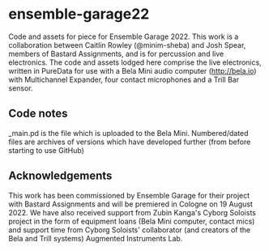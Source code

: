 # ensemble-garage22
Code and assets for piece for Ensemble Garage 2022.
This work is a collaboration between Caitlin Rowley (@minim-sheba) and Josh Spear, members of Bastard Assignments, and is for percussion and live electronics.
The code and assets lodged here comprise the live electronics, written in PureData for use with a Bela Mini audio computer (http://bela.io) with Multichannel Expander, four contact microphones and a Trill Bar sensor.
## Code notes
_main.pd is the file which is uploaded to the Bela Mini. Numbered/dated files are archives of versions which have developed further (from before starting to use GitHub)
## Acknowledgements
This work has been commissioned by Ensemble Garage for their project with Bastard Assignments and will be premiered in Cologne on 19 August 2022. We have also received support from Zubin Kanga's Cyborg Soloists project in the form of equipment loans (Bela Mini computer, contact mics) and support time from Cyborg Soloists' collaborator (and creators of the Bela and Trill systems) Augmented Instruments Lab.
